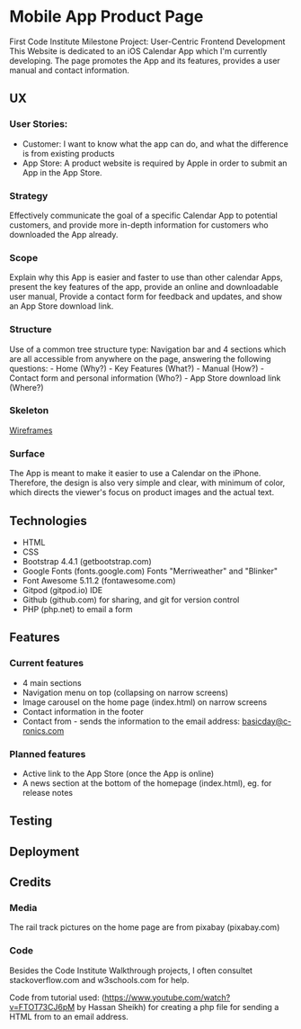 # Mobile App Product Page

First Code Institute Milestone Project: User-Centric Frontend Development
This Website is dedicated to an iOS Calendar App which I'm currently developing. The page promotes the App and its features, provides a user manual and contact information.

## UX
### User Stories:
- Customer: I want to know what the app can do, and what the difference is from existing products
- App Store: A product website is required by Apple in order to submit an App in the App Store.

### Strategy
Effectively communicate the goal of a specific Calendar App to potential customers, and provide more in-depth information for customers who downloaded the App already.

### Scope
Explain why this App is easier and faster to use than other calendar Apps, present the key features of the app, provide an online and downloadable user manual, Provide a contact form for feedback and updates, and show an App Store download link. 

### Structure
Use of a common tree structure type: Navigation bar and 4 sections which are all accessible from anywhere on the page, answering the following questions: - Home (Why?) - Key Features (What?) - Manual  (How?) - Contact form and personal information (Who?) - App Store download link (Where?)

### Skeleton
[Wireframes](/Wireframes.pdf)

### Surface
The App is meant to make it easier to use a Calendar on the iPhone. Therefore, the design is also very simple and clear, with minimum of color, which directs the viewer's focus on product images and the actual text.

## Technologies

- HTML
- CSS
- Bootstrap 4.4.1 (getbootstrap.com)
- Google Fonts (fonts.google.com) Fonts "Merriweather" and "Blinker"
- Font Awesome 5.11.2 (fontawesome.com)
- Gitpod (gitpod.io) IDE
- Github (github.com) for sharing, and git for version control
- PHP (php.net) to email a form

## Features

### Current features

- 4 main sections
- Navigation menu on top (collapsing on narrow screens)
- Image carousel on the home page (index.html) on narrow screens
- Contact information in the footer
- Contact from - sends the information to the email address: basicday@c-ronics.com

### Planned features

- Active link to the App Store (once the App is online)
- A news section at the bottom of the homepage (index.html), eg. for release notes

## Testing

## Deployment


## Credits

### Media

The rail track pictures on the home page are from pixabay (pixabay.com)

### Code

Besides the Code Institute Walkthrough projects, I often consultet stackoverflow.com and w3schools.com for help.

Code from tutorial used: (https://www.youtube.com/watch?v=FTOT73CJ6pM by Hassan Sheikh) for creating a php file for sending a HTML from to an email address.
